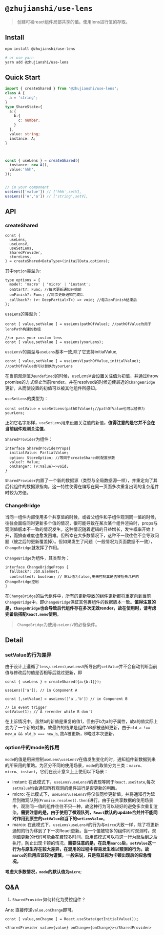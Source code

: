 # `@zhujianshi/use-lens`

> 创建可被react组件局部共享的值。使用lens进行值的存取。

## Install

```bash
npm install @zhujianshi/use-lens

# or use yarn
yarn add @zhujianshi/use-lens
```

## Quick Start

```ts
import { createShared } from '@zhujianshi/use-lens';
class A {
  a = 'string';
}
type ShareState={
  a:{
    b:{
      c: number;
    }
  },
  value: string;
  instance: A;
}



const { useLens } = createShared({
  instance: new A(),
  value:'hhh',
});


// in your component
useLens(['value']) // ['hhh',setV],
useLens(['A','a']) // ['string',setV],

```

## API

### createShared

```tsx
const {
  useLens,
  useLensV,
  useSetLens,
  SharedProvider,
  storeLens,
} = createShared<DataType>(initailData,options);
```

其中`option`类型为:
```tsx
type options = {
  mode?: 'macro' | 'micro' | 'instant'; 
  onStart?: Func; //每次更新通知开始前
  onFinish?: Func; //每次更新通知完成后
  callback?: (v: DeepPartial<T>) => void; //每次onFinish结束后
};
```

`useLens`的类型为：
```tsx
const [ value,setValue ] = useLens(pathOfValue); //pathOfValue为用于lensPath构建的数组

//or pass your custom lens
const [ value,setValue ] = useLens(yourLens);
```

`useLensV`的类型与`useLens`基本一致,除了它支持initialValue,

```tsx
const [ value,setValue ] = useLensV(pathOfValue,initialValue); //pathOfValue也可以替换为yourLens
```
在当前观测值为`undefined`的时候，useLensV会设置关注值为初值，并通过throw promise的方式终止当前render。并在resolved的时候迫使最近的`ChangeBridge`更新，从而使设置的初值可以被其他组件所感知。

`useSetLens`的类型为：

```tsx
const setValue = useSetLens(pathOfValue);//pathOfValue也可以替换为yourLens;
```
正如它名字那样，`useSetLens`用来设置关注值的新值，**值得注意的是它并不会在当前组件观测关注值**。

`SharedProvider`为组件：
```tsx
interface SharedProviderProps{
  initialValue: PartialValue; 
  option: StoreOption; //等同于createShared的配置参数
  value?: Value;
  onChange?: (v:Value)=>void;
}
```
`SharedProvider`内置了一个新的数据源（类型与全局数据源一样），并重定向了其后代组件的数据源指向，这一特性使得在编写在同一页面多次重复出现的复杂组件时较为方便。


### ChangeBridge

当同一组件内部使用多个共享值的时候，或者父组件和子组件观测同一值的时候，往往会面临同时更新多个值的情况，很可能导致在某次某个组件渲染时，props与观测值版本不一致的情况发生。这种情况随着逻辑的日益增长，发生概率开始上升，而排查难度也愈发困难。但所幸在大多数情况下，这种不一致往往不会导致问题（被之后的更新覆盖掉）。但如果发生了问题（一般情况为页面数据不一致），`ChangeBridge`就发挥了作用。

`ChangeBridge`为组件，其类型为：

```tsx
interface ChangeBridgeProps {
  fallback?: JSX.Elemnet;
  controlled?: boolean; // 默认值为false,用来控制其是否被祖先几杯的ChangeBridge控制
}
```
在`ChangeBridge`的后代组件中，所有的更新导致的组件更新都将重定向到当前`ChangeBridge`中。即`ChangeBridge`保证其包裹组件的数据版本一致。**值得注意的是，`ChangeBridge`也会导致后代组件存在多次无效render，故在使用时，请考虑完备后搭配`React.memo`使用**。

> `ChangeBridge`为使用`useLensV`的必备条件。

## Detail

### setValue的行为差异

由于设计上遵循了`lens`,`useLens\useLensV`所导出的`setValue`并不会自动判断当前值与修改后的值是否相等后跳过更新，即

```tsx
const { useLens } = createShared({a:{b:1}});

useLens(['a']); // in Component A

const [,setValue] = useLens(['a','b']) // in Component B

// in event trigger
setValue(1); // A rerender while B don't
```
在上诉情况中，虽然b的新值是重复的值1，但由于b为a的子属性，故a的值实际上变为了一个新的对象。故最终的结果是组件AB都被通知更新，由于`old_a !== new_a && old_b === new_b`, 故A被更新，B略过本次更新。 

### option中的mode的作用

`mode`的值是用来控制`useLens\useLensV`在值发生变化的时，通知组件新数据到来的所采用的策略。为区分不同的使用场景，`mode`的取值分为三类：`macro`、`micro`、`instant`，它们在设计意义上上使用以下场景：

  - instant: 在此模式下，`useLens\useLensV`的表现等同于`React.useState`,每次`setValue`均会通知所有观测的组件进行是否更新的判断。
  - micro: 在此模式下，`useLens\useLensV`将仅仅同步更新值，并将通知行为延后到微观队列(`Promise.resolve().then`)进行。由于在共享数据的使用场景中，观测同一值的组件往往不只一种，故这种行为可以较好的避免多次重复渲染。**需要注意的是，由于使用了微观队列，`React`默认的update合并并不能同时作用到原生的`setValue`和当下的`setLensValue`**。
  - marco: 在此模式下，`useLens\useLensV`的行为与`mirco`大致一样，除了将更新通知的行为移到了下一次React更新。当一个值被较多的组件同时观测时，观测值更新的代码可能会花费较多时间，启用该模式可以将这一行为延后到之后执行，防止出现卡顿的情况。**需要注意的是，在启用`marco`后，`setValue`这一行为与原生存在较大差异，在混用的过程中容易发生难以预测的行为。故`marco`的启用应该较为谨慎，一般来说，只是将其视为卡顿出现后的应急情况。**

**考虑大多数情况，`mode`的默认值为`micro`**;

## Q&A

1. `SharedProvider`如何转化为受控组件？

Ans: 直接传递`value,onChange`即可。

```tsx
const [ value,onChagne ] = React.useState(getInitialValue());

<SharedProvider value={value} onChange={onChange}></SharedProvider>
```
